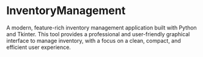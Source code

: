 # InventoryManagement
A modern, feature-rich inventory management application built with Python and Tkinter. This tool provides a professional and user-friendly graphical interface to manage inventory, with a focus on a clean, compact, and efficient user experience.
